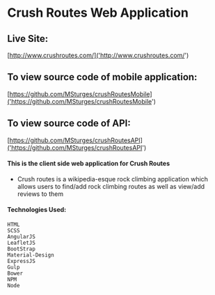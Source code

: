 # Crush Routes Web Application

## Live Site:
[http://www.crushroutes.com/]('http://www.crushroutes.com/')

## To view source code of mobile application:
[https://github.com/MSturges/crushRoutesMobile]('https://github.com/MSturges/crushRoutesMobile')

## To view source code of API:
[https://github.com/MSturges/crushRoutesAPI]('https://github.com/MSturges/crushRoutesAPI')

#### This is the client side web application for Crush Routes

- Crush routes is a wikipedia-esque rock climbing application which allows users to find/add rock climbing routes as well as view/add reviews to them

#### Technologies Used:

```
HTML
SCSS
AngularJS
LeafletJS
BootStrap
Material-Design
ExpressJS
Gulp
Bower
NPM
Node
```
